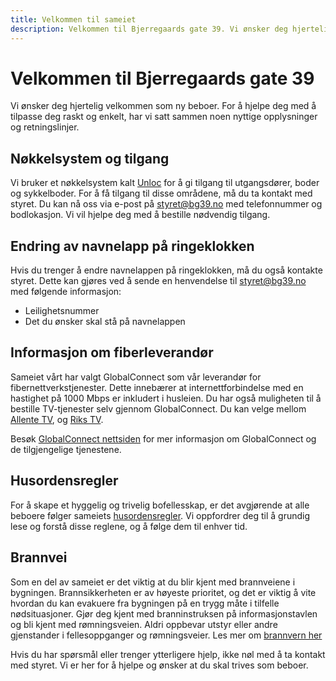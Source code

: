 ```yaml
---
title: Velkommen til sameiet
description: Velkommen til Bjerregaards gate 39. Vi ønsker deg hjertelig velkommen som ny beboer. For å hjelpe deg med å tilpasse deg raskt og enkelt, har vi satt sammen noen nyttige opplysninger og retningslinjer
---
```


# Velkommen til Bjerregaards gate 39

Vi ønsker deg hjertelig velkommen som ny beboer. For å hjelpe deg med å tilpasse deg raskt og enkelt, har vi satt sammen noen nyttige opplysninger og retningslinjer.

## Nøkkelsystem og tilgang

Vi bruker et nøkkelsystem kalt [Unloc](https://www.unloc.app/) for å gi tilgang til utgangsdører, boder og sykkelboder. For å få tilgang til disse områdene, må du ta kontakt med styret. Du kan nå oss via e-post på styret@bg39.no med telefonnummer og bodlokasjon. Vi vil hjelpe deg med å bestille nødvendig tilgang.

## Endring av navnelapp på ringeklokken

Hvis du trenger å endre navnelappen på ringeklokken, må du også kontakte styret. Dette kan gjøres ved å sende en henvendelse til styret@bg39.no med følgende informasjon:

- Leilighetsnummer
- Det du ønsker skal stå på navnelappen

## Informasjon om fiberleverandør

Sameiet vårt har valgt GlobalConnect som vår leverandør for fibernettverkstjenester. Dette innebærer at internettforbindelse med en hastighet på 1000 Mbps er inkludert i husleien. Du har også muligheten til å bestille TV-tjenester selv gjennom GlobalConnect. Du kan velge mellom [Allente TV](https://www.globalconnect.no/privat/allente), og [Riks TV](https://www.globalconnect.no/privat/rikstv).

Besøk [GlobalConnect nettsiden](https://www.globalconnect.no/) for mer informasjon om GlobalConnect og de tilgjengelige tjenestene.

## Husordensregler

For å skape et hyggelig og trivelig bofellesskap, er det avgjørende at alle beboere følger sameiets [husordensregler](./husordensregler). Vi oppfordrer deg til å grundig lese og forstå disse reglene, og å følge dem til enhver tid.

## Brannvei

Som en del av sameiet er det viktig at du blir kjent med brannveiene i bygningen. Brannsikkerheten er av høyeste prioritet, og det er viktig å vite hvordan du kan evakuere fra bygningen på en trygg måte i tilfelle nødsituasjoner. Gjør deg kjent med branninstruksen på informasjonstavlen og bli kjent med rømningsveien. Aldri oppbevar utstyr eller andre gjenstander i fellesoppganger og rømningsveier. Les mer om [brannvern her](./brannvern)

Hvis du har spørsmål eller trenger ytterligere hjelp, ikke nøl med å ta kontakt med styret. Vi er her for å hjelpe og ønsker at du skal trives som beboer.
